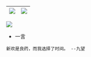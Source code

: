 | ![](https://gh.xfisxf.top/https://raw.githubusercontent.com/CoolPlayLin/CoolPlayLin/master/metrics.classic.svg) | ![](https://github-readme-stats.vercel.app//api?username=CoolPlayLin&count_private=true&show_icons=true&theme=github_dark_dimmed) |
| --------------------------------------------------------------------------------------------------------------- | --------------------------------------------------------------------------------------------------------------------------------- |

[![](https://gh.xfisxf.top/https://raw.githubusercontent.com/CoolPlayLin/CoolPlayLin/master/photo.png)](https://github.com/CoolPlayLin)

- 一言

```
新欢是良药，而我选择了时间。 --九望
```
